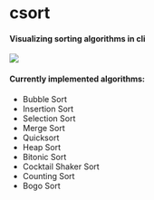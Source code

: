 # csort

#### Visualizing sorting algorithms in cli

![](thumbnail.gif)

#### Currently implemented algorithms:

- Bubble Sort
- Insertion Sort
- Selection Sort
- Merge Sort
- Quicksort
- Heap Sort
- Bitonic Sort
- Cocktail Shaker Sort
- Counting Sort
- Bogo Sort
